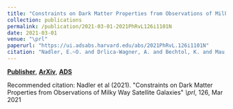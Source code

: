 ```yaml
---
title: "Constraints on Dark Matter Properties from Observations of Milky Way Satellite Galaxies"
collection: publications
permalink: /publication/2021-03-01-2021PhRvL126i1101N
date: 2021-03-01
venue: "\prl"
paperurl: "https://ui.adsabs.harvard.edu/abs/2021PhRvL.126i1101N"
citation: "Nadler, E.~O. and Drlica-Wagner, A. and Bechtol, K. and Mau, S. and Wechsler, R.~H. and Gluscevic, V. and Boddy, K. and Pace, A.~B. and Li, T.~S. and McNanna, M. and Riley, A.~H. and Garc'ia-Bellido, J. and Mao, Y. -Y. and Green, G. and Burke, D.~L. and Peter, A. and Jain, B. and Abbott, T.~M.~C. and Aguena, M. and Allam, S. and Annis, J. and Avila, S. and Brooks, D. and Carrasco Kind, M. and Carretero, J. and Costanzi, M. and da Costa, L.~N. and De Vicente, J. and Desai, S. and Diehl, H.~T. and Doel, P. and Everett, S. and Evrard, A.~E. and Flaugher, B. and Frieman, J. and Gerdes, D.~W. and Gruen, D. and Gruendl, R.~A. and Gschwend, J. and Gutierrez, G. and Hinton, S.~R. and Honscheid, K. and Huterer, D. and James, D.~J. and Krause, E. and Kuehn, K. and Kuropatkin, N. and Lahav, O. and Maia, M.~A.~G. and Marshall, J.~L. and Menanteau, F. and Miquel, R. and Palmese, A. and Paz-Chinch'on, F. and Plazas, A.~A. and Romer, A.~K. and Sanchez, E. and Scarpine, V. and Serrano, S. and Sevilla-Noarbe, I. and Smith, M. and Soares-Santos, M. and Suchyta, E. and Swanson, M.~E.~C. and Tarle, G. and Tucker, D.~L. and Walker, A.~R. and Wester, W. and DES Collaboration. &quot;Constraints on Dark Matter Properties from Observations of Milky Way Satellite Galaxies.&quot; <i>\prl</i>, 126, Mar 2021"
---
```


[**Publisher**](http://doi.org/10.1103/PhysRevLett.126.091101), [**ArXiv**](https://arxiv.org/abs/2008.00022), [**ADS**](https://ui.adsabs.harvard.edu/abs/2021PhRvL.126i1101N)

Recommended citation: Nadler et al (2021). "Constraints on Dark Matter Properties from Observations of Milky Way Satellite Galaxies" <i>\prl</i>, 126, Mar 2021
